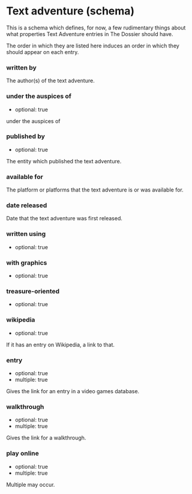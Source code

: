 Text adventure (schema)
=======================

This is a schema which defines, for now, a few rudimentary things about
what properties Text Adventure entries in The Dossier should have.

The order in which they are listed here induces an order in which they
should appear on each entry.

### written by

The author(s) of the text adventure.

### under the auspices of

*   optional: true

under the auspices of

### published by

*    optional: true

The entity which published the text adventure.

### available for

The platform or platforms that the text adventure is or was available for.

### date released

Date that the text adventure was first released.

### written using

*    optional: true

### with graphics

*    optional: true

### treasure-oriented

*    optional: true

### wikipedia

*    optional: true

If it has an entry on Wikipedia, a link to that.

### entry

*    optional: true
*    multiple: true

Gives the link for an entry in a video games database.

### walkthrough

*    optional: true
*    multiple: true

Gives the link for a walkthrough.

### play online

*    optional: true
*    multiple: true

Multiple may occur.
